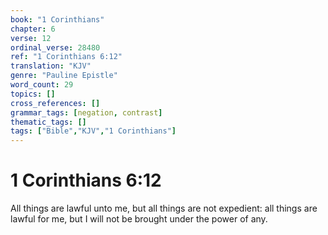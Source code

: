 ```yaml
---
book: "1 Corinthians"
chapter: 6
verse: 12
ordinal_verse: 28480
ref: "1 Corinthians 6:12"
translation: "KJV"
genre: "Pauline Epistle"
word_count: 29
topics: []
cross_references: []
grammar_tags: [negation, contrast]
thematic_tags: []
tags: ["Bible","KJV","1 Corinthians"]
---
```


# 1 Corinthians 6:12

All things are lawful unto me, but all things are not expedient: all things are lawful for me, but I will not be brought under the power of any.
